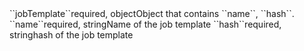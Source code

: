 <tr><td>``jobTemplate``</td><td>required, object</td><td>Object that contains ``name``, ``hash``.</td><td></td><td></td></tr>
<tr><td style="padding-left:20px;">``name``</td><td>required, string</td><td>Name of the job template</td><td></td><td></td></tr>
<tr><td style="padding-left:20px;">``hash``</td><td>required, string</td><td>hash of the job template</td><td></td><td></td></tr>

